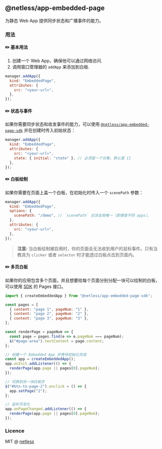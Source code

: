 ## @netless/app-embedded-page

为静态 Web App 提供同步状态和广播事件的能力。

### 用法

#### ✏️ 基本用法

1. 创建一个 Web App，确保他可以通过网络访问.
2. 调用窗口管理器的 `addApp` 来添加到白板.

```js
manager.addApp({
  kind: "EmbeddedPage",
  attributes: {
    src: "<your-url>",
  },
});
```

#### ✏️ 状态与事件

如果你需要同步状态和收发事件的能力，可以使用 [`@netless/app-embedded-page-sdk`](https://github.com/netless-io/netless-app/tree/master/packages/app-embedded-page-sdk) 并在创建时传入初始状态：

```js
manager.addApp({
  kind: "EmbeddedPage",
  attributes: {
    src: "<your-url>",
    state: { initial: "state" }, // 必须是一个对象，默认是 {}
  },
});
```

#### ✏️ 白板绘制

如果你需要在页面上盖一个白板，在初始化时传入一个 `scenePath` 参数：

```js
manager.addApp({
  kind: "EmbeddedPage",
  options: {
    scenePath: "/demo", // `scenePath` 应该全局唯一（即便是不同 apps）。
  },
  attributes: {
    src: "<your-url>",
  },
});
```

> **注意:** 当白板绘制被启用时，你的页面会无法收到用户的鼠标事件。只有当教具为 `clicker` 或者 `selector` 时才能透过白板点击到页面内。

#### ✏️ 多页白板

如果你的应用包含多个页面，并且想要给每个页面分别分配一块可以绘制的白板，可以使用 [SDK](https://github.com/netless-io/netless-app/tree/master/packages/app-embedded-page-sdk) 的 Pages 接口。

```js
import { createEmbeddedApp } from "@netless/app-embedded-page-sdk";

const pages = [
  { content: "page 1", pageNum: "1" },
  { content: "page 2", pageNum: "2" },
  { content: "page 3", pageNum: "3" },
];

const renderPage = pageNum => {
  const page = pages.find(e => e.pageNum === pageNum);
  $("#page-area").textContent = page.content;
};

// 创建一个 Embedded App 并等待初始化完成
const app = createEmbeddedApp();
app.onInit.addListener(() => {
  renderPage(app.page || pages[0].pageNum);
});

// 切换到另一块白板页
$("#btn-to-page-2").onclick = () => {
  app.setPage("2");
};

// 监听页变化
app.onPageChanged.addListener(() => {
  renderPage(app.page || pages[0].pageNum);
});
```

### Licence

MIT @ [netless](https://github.com/netless-io)
